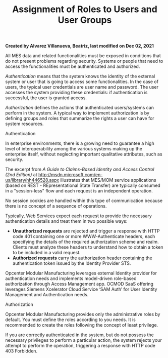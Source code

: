 ﻿---
title: "Assignment of Roles to Users and User Groups"
url: 
weight: 1
---

**Created by Alvarez Villanueva, Beatriz, last modified on Dec 02, 2021**  


All MES data and related functionalities must be exposed in conditions that do not present problems regarding security. Systems or people that need to access the functionalities must be authenticated and authorized.

*Authentication* means that the system knows the identity of the external system or user that is going to access some functionalities. In the case of users, the typical user credentials are user name and password. The user accesses the system providing these credentials: if authentication is successful, the user is granted access.

*Authorization* defines the actions that authenticated users/systems can perform in the system. A typical way to implement authorization is by defining groups and roles that summarize the rights a user can have for system resources.

Authentication

In enterprise environments, there is a growing need to guarantee a high level of interoperability among the various systems making up the enterprise itself, without neglecting important qualitative attributes, such as security.

The excerpt from *A Guide to Claims-Based Identity and Access Control (2nd Edition)* at <http://msdn.microsoft.com/en-us/library/hh446528.aspx> illustrates that MES/MOM service applications (based on REST - REpresentational State Transfer) are typically consumed in a "session-less" flow and each request is an independent operation.

No session cookies are handled within this type of communication because there is no concept of a sequence of operations.

Typically, Web Services expect each request to provide the necessary authentication details and treat them in two possible ways:

- **Unauthorized requests** are rejected and trigger a response with HTTP code 401 containing one or more WWW-Authenticate headers, each specifying the details of the required authorization scheme and realm. Clients must analyze these headers to understand how to obtain a token to be included in a valid request.
- **Authorized requests** carry the authorization header containing the authentication token issued by the Identity Provider STS.

Opcenter Modular Manufacturing leverages external Identity provider for authentication needs and implements model-driven role-based authorization through Access Management app. OCMOD SaaS offering leverages Siemens Xcelerator Cloud Service ‘SAM Auth’ for User Identity Management and Authentication needs.

Authorization

Opcenter Modular Manufacturing provides only the administrative roles by default. You must define the roles according to you needs. It is recommended to create the roles following the concept of least privilege.

If you are correctly authenticated in the system, but do not possess the necessary privileges to perform a particular action, the system rejects your attempt to perform the operation, triggering a response with HTTP code 403 Forbidden.


